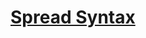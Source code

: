 # [Spread Syntax](https://developer.mozilla.org/ko/docs/Web/JavaScript/Reference/Operators/Spread_syntax)
